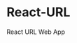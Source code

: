 # React-URL
React URL Web App

<!DOCTYPE html>
<html lang="en">
<head>
    <meta charset="UTF-8">
    <meta name="viewport" content="width=device-width, initial-scale=1.0">
    <title>Affordmed Link Manager</title>
    <link rel="stylesheet" href="https://fonts.googleapis.com/css?family=Roboto:300,400,500,700&display=swap" />
    <link rel="stylesheet" href="https://fonts.googleapis.com/icon?family=Material+Icons" />
    <script src="https://cdn.jsdelivr.net/npm/react@18.2.0/umd/react.development.js"></script>
    <script src="https://cdn.jsdelivr.net/npm/react-dom@18.2.0/umd/react-dom.development.js"></script>
    <script src="https://cdn.jsdelivr.net/npm/@mui/material@5.13.5/umd/material-ui.production.min.js"></script>
</head>
<body>
    <div id="root"></div>
    <script>
        const { useState, useEffect } = React;
        const { Container, TextField, Button, Dialog, DialogTitle, DialogContent, DialogActions, Typography, Alert, Box, Table, TableBody, TableCell, TableContainer, TableHead, TableRow, Paper } = MaterialUI;

        const recordLog = (note) => {
            const logEntries = JSON.parse(localStorage.getItem('logs')) || [];
            logEntries.push({ note, time: new Date().toISOString() });
            localStorage.setItem('logs', JSON.stringify(logEntries));
        };

        function LinkApp() {
            const [inputList, setInputList] = useState([{ url: '', code: '', expiry: '' }]);
            const [outputList, setOutputList] = useState([]);
            const [notification, setNotification] = useState(null);
            const [showStats, setShowStats] = useState(false);
            const [storedLinks, updateStoredLinks] = useState(() => {
                try {
                    return JSON.parse(localStorage.getItem('shortLinks')) || {};
                } catch (e) {
                    recordLog('Unable to read local storage');
                    return {};
                }
            });

            useEffect(() => {
                if (window.location.host !== 'localhost:3000') {
                    setNotification('This app is designed to run on http://localhost:3000');
                }

                const currentPath = window.location.pathname.substring(1);
                if (currentPath === 'stats') return setShowStats(true);

                const matched = storedLinks[currentPath];
                if (matched) {
                    const now = new Date();
                    if (new Date(matched.expiry) > now) {
                        matched.clicks = matched.clicks || [];
                        matched.clicks.push({ time: new Date().toISOString(), ref: document.referrer || 'Direct', region: 'Unknown' });
                        storedLinks[currentPath] = matched;
                        localStorage.setItem('shortLinks', JSON.stringify(storedLinks));
                        recordLog(Redirecting: ${matched.url});
                        window.location.href = matched.url;
                    } else {
                        setNotification('Link expired.');
                    }
                }
            }, []);

            const generateCode = () => {
                let token;
                do {
                    token = Array.from({ length: 6 }, () => Math.random().toString(36).charAt(2)).join('');
                } while (storedLinks[token]);
                return token;
            };

            const validateCode = (txt) => /^[a-zA-Z0-9]{1,10}$/.test(txt);
            const validateURL = (txt) => /^https?:\/\/.+\..+/.test(txt);

            const modifyInput = (idx, key, val) => {
                const copied = [...inputList];
                copied[idx][key] = val;
                setInputList(copied);
            };

            const addNewInput = () => {
                if (inputList.length < 5) {
                    setInputList([...inputList, { url: '', code: '', expiry: '' }]);
                }
            };

            const processAll = (e) => {
                e.preventDefault();
                const logs = [];
                const updated = { ...storedLinks };

                for (const { url, code, expiry } of inputList) {
                    if (!validateURL(url)) return setNotification('One or more URLs are invalid.');

                    const finalCode = code ? (validateCode(code) ? code : null) : generateCode();
                    if (!finalCode || updated[finalCode]) return setNotification('Invalid or duplicate code.');

                    const expiration = new Date(Date.now() + ((expiry ? parseInt(expiry) : 30) * 60000));
                    updated[finalCode] = { url, code: finalCode, expiry: expiration.toISOString(), clicks: [], created: new Date().toISOString() };
                    logs.push({ short: http://localhost:3000/${finalCode}, original: url, expires: expiration.toLocaleString() });
                    recordLog(Created: ${finalCode});
                }

                updateStoredLinks(updated);
                localStorage.setItem('shortLinks', JSON.stringify(updated));
                setOutputList(logs);
                setNotification(null);
            };

            if (showStats) {
                return (
                    <Container maxWidth="md" sx={{ mt: 5 }}>
                        <Typography variant="h4" gutterBottom>Affordmed – Link Insights</Typography>
                        <TableContainer component={Paper}>
                            <Table>
                                <TableHead>
                                    <TableRow>
                                        <TableCell>Shortened</TableCell>
                                        <TableCell>Target URL</TableCell>
                                        <TableCell>Created At</TableCell>
                                        <TableCell>Expires</TableCell>
                                        <TableCell>Hits</TableCell>
                                    </TableRow>
                                </TableHead>
                                <TableBody>
                                    {Object.entries(storedLinks).map(([code, data]) => (
                                        <TableRow key={code}>
                                            <TableCell>{http://localhost:3000/${code}}</TableCell>
                                            <TableCell>{data.url}</TableCell>
                                            <TableCell>{new Date(data.created).toLocaleString()}</TableCell>
                                            <TableCell>{new Date(data.expiry).toLocaleString()}</TableCell>
                                            <TableCell>{data.clicks?.length || 0}</TableCell>
                                        </TableRow>
                                    ))}
                                </TableBody>
                            </Table>
                        </TableContainer>
                    </Container>
                );
            }

            return (
                <Container maxWidth="md" sx={{ mt: 5 }}>
                    <Typography variant="h4" align="center" gutterBottom>Affordmed Link Manager</Typography>
                    <form onSubmit={processAll}>
                        {inputList.map((item, idx) => (
                            <Box key={idx} mb={2}>
                                <TextField label="Original URL" fullWidth margin="dense" value={item.url} onChange={(e) => modifyInput(idx, 'url', e.target.value)} />
                                <TextField label="Preferred Shortcode" fullWidth margin="dense" value={item.code} onChange={(e) => modifyInput(idx, 'code', e.target.value)} />
                                <TextField label="Validity (minutes)" type="number" fullWidth margin="dense" value={item.expiry} onChange={(e) => modifyInput(idx, 'expiry', e.target.value)} />
                            </Box>
                        ))}
                        <Box mt={2}>
                            <Button variant="outlined" onClick={addNewInput} disabled={inputList.length >= 5}>Add Another</Button>
                        </Box>
                        <Box mt={2}>
                            <Button variant="contained" color="primary" type="submit">Generate Links</Button>
                        </Box>
                        {notification && <Alert severity="error" sx={{ mt: 2 }}>{notification}</Alert>}
                    </form>
                    <Box mt={4}>
                        {outputList.map((entry, idx) => (
                            <Alert key={idx} severity="success" sx={{ mb: 2 }}>
                                <strong>{entry.original}</strong> ➝ <a href={entry.short} target="_blank">{entry.short}</a> (expires: {entry.expires})
                            </Alert>
                        ))}
                    </Box>
                </Container>
            );
        }

        const root = ReactDOM.createRoot(document.getElementById('root'));
        root.render(<LinkApp />);
    </script>
</body>
</html>



